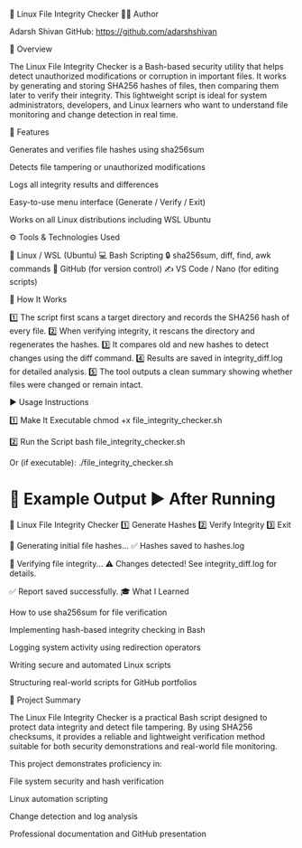🔐 Linux File Integrity Checker
👨‍💻 Author

Adarsh Shivan
GitHub: https://github.com/adarshshivan

📘 Overview

The Linux File Integrity Checker is a Bash-based security utility that helps detect unauthorized modifications or corruption in important files.
It works by generating and storing SHA256 hashes of files, then comparing them later to verify their integrity.
This lightweight script is ideal for system administrators, developers, and Linux learners who want to understand file monitoring and change detection in real time.

🧰 Features

Generates and verifies file hashes using sha256sum

Detects file tampering or unauthorized modifications

Logs all integrity results and differences

Easy-to-use menu interface (Generate / Verify / Exit)

Works on all Linux distributions including WSL Ubuntu

⚙️ Tools & Technologies Used

🐧 Linux / WSL (Ubuntu)
💻 Bash Scripting
🔒 sha256sum, diff, find, awk commands
🧾 GitHub (for version control)
✍️ VS Code / Nano (for editing scripts)

🧩 How It Works

1️⃣ The script first scans a target directory and records the SHA256 hash of every file.
2️⃣ When verifying integrity, it rescans the directory and regenerates the hashes.
3️⃣ It compares old and new hashes to detect changes using the diff command.
4️⃣ Results are saved in integrity_diff.log for detailed analysis.
5️⃣ The tool outputs a clean summary showing whether files were changed or remain intact.

▶️ Usage Instructions

1️⃣ Make It Executable
chmod +x file_integrity_checker.sh

2️⃣ Run the Script
bash file_integrity_checker.sh

Or (if executable):
./file_integrity_checker.sh

📂 Example Output
▶️ After Running
==========================================
🧠 Linux File Integrity Checker
1️⃣ Generate Hashes
2️⃣ Verify Integrity
3️⃣ Exit

🔐 Generating initial file hashes...
✅ Hashes saved to hashes.log

🧾 Verifying file integrity...
⚠️ Changes detected! See integrity_diff.log for details.

✅ Report saved successfully.
🎓 What I Learned

How to use sha256sum for file verification

Implementing hash-based integrity checking in Bash

Logging system activity using redirection operators

Writing secure and automated Linux scripts

Structuring real-world scripts for GitHub portfolios

🧠 Project Summary

The Linux File Integrity Checker is a practical Bash script designed to protect data integrity and detect file tampering.
By using SHA256 checksums, it provides a reliable and lightweight verification method suitable for both security demonstrations and real-world file monitoring.

This project demonstrates proficiency in:

File system security and hash verification

Linux automation scripting

Change detection and log analysis

Professional documentation and GitHub presentation
